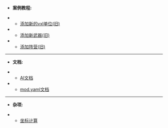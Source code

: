* **案例教程:**

- * [添加新的vxl单位(旧)](./案例教程/添加新的vxl单位.md)
- * [添加新武器(旧)](./案例教程/添加新武器.md)
- * [添加阵营(旧)](./案例教程/添加新阵营.md)

---

* **文档:**

- * [AI文档](./文档/AI文档.md)
- * [mod.yaml文档](./文档/mod-yaml文档.md)

---

* **杂项:**

- * [坐标计算](./杂项/ora坐标计算.md)